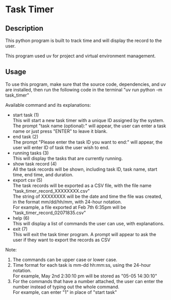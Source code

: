 # Task Timer

## Description
This python program is built to track time and will display the record to the user.

This program used uv for project and virtual environment management.

## Usage
To use this program, make sure that the source code, dependencies, and uv are installed, then run the following code in the terminal "uv run python -m task_timer"

Available command and its explanations:

- start task (1)  
    This will start a new task timer with a unique ID assigned by the system.  
    The prompt "task name (optional):" will appear, the user can enter a task name or just press "ENTER" to leave it blank.
- end task (2)  
    The prompt "Please enter the task ID you want to end:" will appear, the user will enter ID of task the user wish to end.
- running tasks (3)  
    This will display the tasks that are currently running.
- show task record (4)  
    All the task records will be shown, including task ID, task name, start time, end time, and duration.
- export csv (5)  
    The task records will be exported as a CSV file, with the file name "task_timer_record_XXXXXXXX.csv"  
    The string of XXXXXXXX will be the date and time the file was created, in the format mm/dd/hh/mm, with 24-hour notation.  
    For example, a file exported at Feb 7th 6:35pm will be "task_timer_record_02071835.csv"
- help (6)  
    This will display a list of commands the user can use, with explanations.
- exit (7)  
    This will exit the task timer program. A prompt will appear to ask the user if they want to export the records as CSV

Note: 
1. The commands can be upper case or lower case. 
2. Time format for each task is mm-dd hh:mm:ss, using the 24-hour notation.  
    For example, May 2nd 2:30:10 pm will be stored as "05-05 14:30:10"
3. For the commands that have a number attached, the user can enter the number instead of typing out the whole command.  
    For example, can enter "1" in place of "start task"
